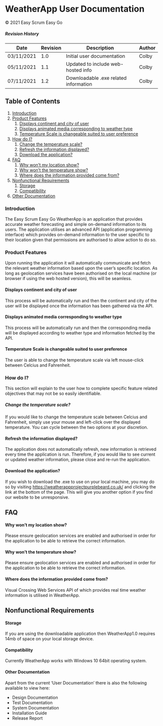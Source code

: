 # WeatherApp User Documentation
© 2021 Easy Scrum Easy Go

##### Revision History
Date        | Revision | Description | Author
------------ | ------------ | ------------ | ------------ 
03/11/2021 | 1.0 | Initial user documentation | Colby 
05/11/2021 | 1.1 | Updated to include web-hosted info | Colby
07/11/2021 | 1.2 | Downloadable .exe related information | Colby

## Table of Contents

1. [Introduction](#Introduction)
2. [Product Features](#product-features)
	1. [Displays continent and city of user](#displays-continent-and-city-of-user)
	2. [Displays animated media corresponding to weather type](#displays-animated-media-corresponding-to-weather-type)
	3. [Temperature Scale is changeable suited to user preference](#temperature-scale-is-changeable-suited-to-user-preference)
3. [How do I?](#how-do-i?)
	1. [Change the temperature scale?](#change-the-temperature-scale?)
	2. [Refresh the information displayed?](#refresh-the-information-displayed?)
	3. [Download the application?](#download-the-application?)
4. [FAQ](#FAQ)
	1. [Why won’t my location show?](#why-won’t-my-location-show?)
	2. [Why won’t the temperature show?](#why-won’t-the-temperature-show?)
	3. [Where does the information provided come from?](#where-does-the-information-provided-come-from?)
5. [Nonfunctional Requirements](#nonfunctional-requirements)
	1. [Storage](#storage)
	2. [Compatibility](#sompatibility)
6. [Other Documentation](#other-documentation)

### Introduction
The Easy Scrum Easy Go WeatherApp is an application that provides accurate weather forecasting and simple on-demand information to its users. The application utilises an advanced API (application programming interface) which provides on-demand information to the user specific to their location given that permissions are authorised to allow action to do so.

### Product Features
Upon running the application it will automatically communicate and fetch the relevant weather information based upon the user’s specific location. As long as geolocation services have been authorised on the local machine (or browser if using the web hosted version), this will be seamless. 

#### Displays continent and city of user
This process will be automatically run and then the continent and city of the user will be displayed once the information has been gathered via the API.

#### Displays animated media corresponding to weather type
This process will be automatically run and then the corresponding media will be displayed according to weather type and information fetched by the API.

#### Temperature Scale is changeable suited to user preference
The user is able to change the temperature scale via left mouse-click between Celcius and Fahrenheit.

### How do I?
This section will explain to the user how to complete specific feature related objectives that may not be so easily identifiable. 

##### Change the temperature scale?
If you would like to change the temperature scale between Celcius and Fahrenheit, simply use your mouse and left-click over the displayed temperature. You can cycle between the two options at your discretion.

#### Refresh the information displayed?
The application does not automatically refresh, new information is retrieved every time the application is run. Therefore, if you would like to see current or updated weather information, please close and re-run the application.

#### Download the application?
If you wish to download the .exe to use on your local machine, you may do so by visiting https://weatherappprojectpurplebeard.co.uk/ and clicking the link at the bottom of the page. This will give you another option if you find our website to be unresponsive.

## FAQ

#### Why won’t my location show?
Please ensure geolocation services are enabled and authorised in order for the application to be able to retrieve the correct information.

#### Why won’t the temperature show?
Please ensure geolocation services are enabled and authorised in order for the application to be able to retrieve the correct information.

#### Where does the information provided come from?
Visual Crossing Web Services API of which provides real time weather information is utilised in WeatherApp.

## Nonfunctional Requirements

#### Storage
If you are using the downloadable application then WeatherApp1.0 requires 14mb of space on your local storage device.

#### Compatibility
Currently WeatherApp works with Windows 10 64bit operating system.

#### Other Documentation
Apart from the current ‘User Documentation’ there is also the following available to view here:

- Design Documentation
- Test Documentation
- System Documentation
- Installation Guide
- Release Report
